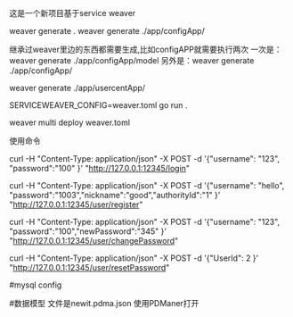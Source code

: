 这是一个新项目基于service weaver

weaver generate .
weaver generate ./app/configApp/

继承过weaver里边的东西都需要生成,比如configAPP就需要执行两次
一次是：weaver generate ./app/configApp/model
另外是：weaver generate ./app/configApp/

weaver generate ./app/usercentApp/

SERVICEWEAVER_CONFIG=weaver.toml go run .

weaver multi deploy weaver.toml

使用命令

curl -H "Content-Type: application/json" -X POST -d '{"username": "123", "password":"100" }' "http://127.0.0.1:12345/login"

curl -H "Content-Type: application/json" -X POST -d '{"username": "hello", "password":"1003","nickname":"good","authorityId":"1" }' "http://127.0.0.1:12345/user/register"


curl -H "Content-Type: application/json" -X POST -d '{"username": "123", "password":"100","newPassword":"345" }' "http://127.0.0.1:12345/user/changePassword"


curl -H "Content-Type: application/json" -X POST -d '{"UserId": 2 }' "http://127.0.0.1:12345/user/resetPassword"

#mysql config

#数据模型
文件是newit.pdma.json
使用PDManer打开

